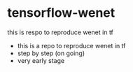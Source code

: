 # tensorflow-wenet
this is respo to reproduce wenet in tf

* this is a repo to reproduce wenet in tf
* step by step (on going)
* very early stage
